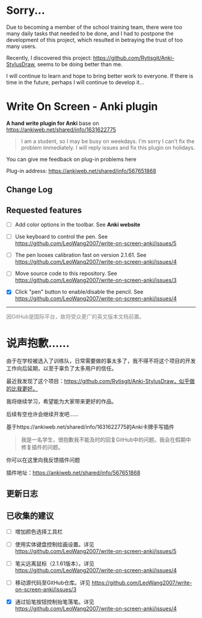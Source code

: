 # Sorry...

Due to becoming a member of the school training team, there were too many daily tasks that needed to be done, and I had to postpone the development of this project, which resulted in betraying the trust of too many users.

Recently, I discovered this project: https://github.com/Rytisgit/Anki-StylusDraw, seems to be doing better than me.

I will continue to learn and hope to bring better work to everyone. 
If there is time in the future, perhaps I will continue to develop it...



# Write On Screen - Anki plugin

**A hand write plugin for Anki** base on https://ankiweb.net/shared/info/1631622775



> I am a student, so I may be busy on weekdays. I'm sorry I can't fix the problem immediately. I will reply issues and fix this plugin on holidays. 

You can give me feedback on plug-in problems here

Plug-in address: https://ankiweb.net/shared/info/567651868



## Change Log

## Requested features

- [ ] Add color options in the toolbar. See **Anki website**
- [ ] Use keyboard to control the pen. See https://github.com/LeoWang2007/write-on-screen-anki/issues/5

- [ ] The pen looses calibration fast on version 2.1.61. See https://github.com/LeoWang2007/write-on-screen-anki/issues/4
- [ ] Move source code to this repository. See https://github.com/LeoWang2007/write-on-screen-anki/issues/3
- [x] Click "pen" button to enable/disable the pencil. See https://github.com/LeoWang2007/write-on-screen-anki/issues/4



------



<p style="color:gray ">因GitHub是国际平台，故将受众更广的英文版本文档前置。</p>

# 说声抱歉……

由于在学校被选入了训练队，日常需要做的事太多了，我不得不将这个项目的开发工作向后延期，以至于辜负了太多用户的信任。

最近我发现了这个项目：https://github.com/Rytisgit/Anki-StylusDraw，似乎做的比我更好。

我将继续学习，希望能为大家带来更好的作品。

后续有空也许会继续开发吧……



基于https://ankiweb.net/shared/info/1631622775的Anki卡牌手写插件


> 我是一名学生，很抱歉我不能及时的回复GitHub中的问题。我会在假期中修复插件的问题。

你可以在这里向我反馈插件问题

插件地址：https://ankiweb.net/shared/info/567651868



## 更新日志

## 已收集的建议

- [ ] 增加颜色选择工具栏
- [ ] 使用实体键盘控制绘画设置。详见 https://github.com/LeoWang2007/write-on-screen-anki/issues/5

- [ ] 笔尖远离鼠标（2.1.61版本）。详见 https://github.com/LeoWang2007/write-on-screen-anki/issues/4
- [ ] 移动源代码至GitHub仓库。详见 https://github.com/LeoWang2007/write-on-screen-anki/issues/3
- [x] 通过铅笔按钮控制抬笔落笔。详见 https://github.com/LeoWang2007/write-on-screen-anki/issues/4
